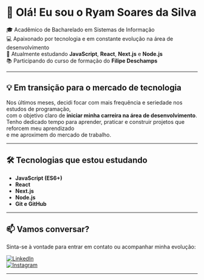 # 👋 Olá! Eu sou o Ryam Soares da Silva

🎓 Acadêmico de Bacharelado em Sistemas de Informação  
💻 Apaixonado por tecnologia e em constante evolução na área de desenvolvimento  
🚀 Atualmente estudando **JavaScript**, **React**, **Next.js** e **Node.js**  
📚 Participando do curso de formação do **Filipe Deschamps**

---

## 💡 Em transição para o mercado de tecnologia

Nos últimos meses, decidi focar com mais frequência e seriedade nos estudos de programação,  
com o objetivo claro de **iniciar minha carreira na área de desenvolvimento**.  
Tenho dedicado tempo para aprender, praticar e construir projetos que reforcem meu aprendizado  
e me aproximem do mercado de trabalho.

---

## 🛠️ Tecnologias que estou estudando

- **JavaScript (ES6+)**
- **React**
- **Next.js**
- **Node.js**
- **Git e GitHub**

---

## 📫 Vamos conversar?

Sinta-se à vontade para entrar em contato ou acompanhar minha evolução:

[![LinkedIn](https://img.shields.io/badge/LinkedIn-blue?style=for-the-badge&logo=linkedin)](https://www.linkedin.com/in/ryam-s-da-silva-594220252)  
[![Instagram](https://img.shields.io/badge/Instagram-E4405F?style=for-the-badge&logo=instagram&logoColor=white)](https://www.instagram.com/rsoarees_400)

---
